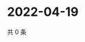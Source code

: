 # 2022-04-19

共 0 条

<!-- BEGIN WEIBO -->
<!-- 最后更新时间 Tue Apr 19 2022 16:07:08 GMT+0800 (China Standard Time) -->

<!-- END WEIBO -->
